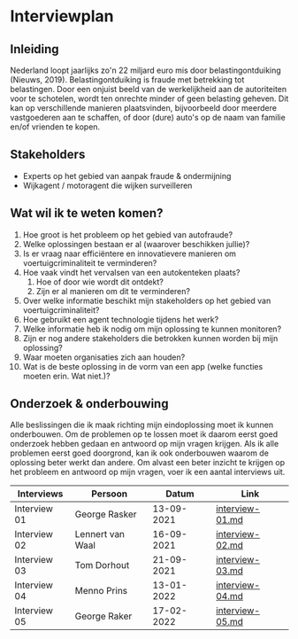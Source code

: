 # Interviewplan

## Inleiding

Nederland loopt jaarlijks zo'n 22 miljard euro mis door belastingontduiking (Nieuws, 2019). Belastingontduiking is fraude met betrekking tot belastingen. Door een onjuist beeld van de werkelijkheid aan de autoriteiten voor te schotelen, wordt ten onrechte minder of geen belasting geheven. Dit kan op verschillende manieren plaatsvinden, bijvoorbeeld door meerdere vastgoederen aan te schaffen, of door (dure) auto's op de naam van familie en/of vrienden te kopen.

## Stakeholders

* Experts op het gebied van aanpak fraude & ondermijning
* Wijkagent / motoragent die wijken surveilleren

## Wat wil ik te weten komen?

1. Hoe groot is het probleem op het gebied van autofraude?
2. Welke oplossingen bestaan er al (waarover beschikken jullie)?
3. Is er vraag naar efficiëntere en innovatievere manieren om voertuigcriminaliteit te verminderen?
4. Hoe vaak vindt het vervalsen van een autokenteken plaats?
   1. Hoe of door wie wordt dit ontdekt?
   2. Zijn er al manieren om dit te verminderen?
5. Over welke informatie beschikt mijn stakeholders op het gebied van voertuigcriminaliteit?
6. Hoe gebruikt een agent technologie tijdens het werk?
7. Welke informatie heb ik nodig om mijn oplossing te kunnen monitoren?
8. Zijn er nog andere stakeholders die betrokken kunnen worden bij mijn oplossing?
9. Waar moeten organisaties zich aan houden?
10. Wat is de beste oplossing in de vorm van een app (welke functies moeten erin. Wat niet.)?

## Onderzoek & onderbouwing

Alle beslissingen die ik maak richting mijn eindoplossing moet ik kunnen onderbouwen. Om de problemen op te lossen moet ik daarom eerst goed onderzoek hebben gedaan en antwoord op mijn vragen krijgen. Als ik alle problemen eerst goed doorgrond, kan ik ook onderbouwen waarom de oplossing beter werkt dan andere. Om alvast een beter inzicht te krijgen op het probleem en antwoord op mijn vragen, voer ik een aantal interviews uit.

| Interviews   | Persoon          | Datum      | Link                                         |
| ------------ | ---------------- | ---------- | -------------------------------------------- |
| Interview 01 | George Rasker    | 13-09-2021 | [interview-01.md](interview-01.md "mention") |
| Interview 02 | Lennert van Waal | 16-09-2021 | [interview-02.md](interview-02.md "mention") |
| Interview 03 | Tom Dorhout      | 21-09-2021 | [interview-03.md](interview-03.md "mention") |
| Interview 04 | Menno Prins      | 13-01-2022 | [interview-04.md](interview-04.md "mention") |
| Interview 05 | George Raker     | 17-02-2022 | [interview-05.md](interview-05.md "mention") |
